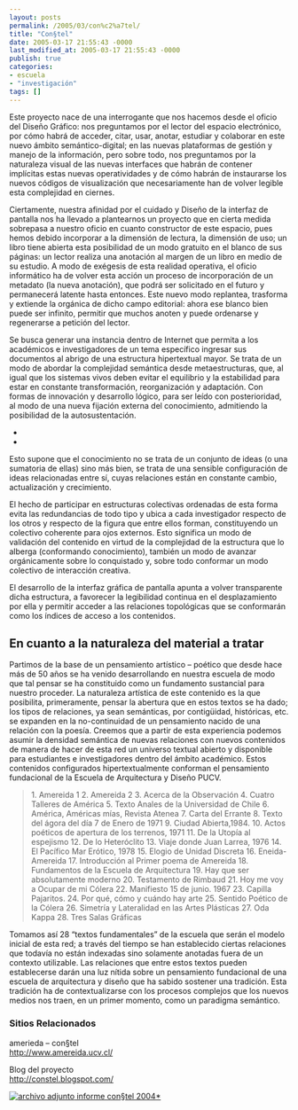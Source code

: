 ```yaml
---
layout: posts
permalink: /2005/03/con%c2%a7tel/
title: "Con§tel"
date: 2005-03-17 21:55:43 -0000
last_modified_at: 2005-03-17 21:55:43 -0000
publish: true
categories:
- escuela
- "investigación"
tags: []
---
```

Este proyecto nace de una interrogante que nos hacemos desde el oficio del Diseño Gráfico: nos preguntamos por el lector del espacio electrónico, por cómo habrá de acceder, citar, usar, anotar, estudiar y colaborar en este nuevo ámbito semántico-digital; en las nuevas plataformas de gestión y manejo de la información, pero sobre todo, nos preguntamos por la naturaleza visual de las nuevas interfaces que habrán de contener implícitas estas nuevas operatividades y de cómo habrán de instaurarse los nuevos códigos de visualización que necesariamente han de volver legible esta complejidad en ciernes.

Ciertamente, nuestra afinidad por el cuidado y Diseño de la interfaz de pantalla nos ha llevado a plantearnos un proyecto que en cierta medida sobrepasa a nuestro oficio en cuanto constructor de este espacio, pues hemos debido incorporar a la dimensión de lectura, la dimensión de uso; un libro tiene abierta esta posibilidad de un modo gratuito en el blanco de sus páginas: un lector realiza una anotación al margen de un libro en medio de su estudio. A modo de exégesis de esta realidad operativa, el oficio informático ha de volver esta acción un proceso de incorporación de un metadato (la nueva anotación), que podrá ser solicitado en el futuro y permanecerá latente hasta entonces. Este nuevo modo replantea, trasforma y extiende la orgánica de dicho campo editorial: ahora ese blanco bien puede ser infinito, permitir que muchos anoten y puede ordenarse y regenerarse a petición del lector.

Se busca generar una instancia dentro de Internet que permita a los académicos e investigadores de un tema específico ingresar sus documentos al abrigo de una estructura hipertextual mayor. Se trata de un modo de abordar la complejidad semántica desde metaestructuras, que, al igual que los sistemas vivos deben evitar el equilibrio y la estabilidad para estar en constante transformación, reorganización y adaptación. Con formas de innovación y desarrollo lógico, para ser leído con posterioridad, al modo de una nueva fijación externa del conocimiento, admitiendo la posibilidad de la autosustentación.

*

*

Esto supone que el conocimiento no se trata de un conjunto de ideas (o una sumatoria de ellas) sino más bien, se trata de una sensible configuración de ideas relacionadas entre sí, cuyas relaciones están en constante cambio, actualización y crecimiento.

El hecho de participar en estructuras colectivas ordenadas de esta forma evita las redundancias de todo tipo y ubica a cada investigador respecto de los otros y respecto de la figura que entre ellos forman, constituyendo un colectivo coherente para ojos externos. Esto significa un modo de validación del contenido en virtud de la complejidad de la estructura que lo alberga (conformando conocimiento), también un modo de avanzar orgánicamente sobre lo conquistado y, sobre todo conformar un modo colectivo de interacción creativa.

El desarrollo de la interfaz gráfica de pantalla apunta a volver transparente dicha estructura, a favorecer la legibilidad continua en el desplazamiento por ella y permitir acceder a las relaciones topológicas que se conformarán como los índices de acceso a los contenidos.

## En cuanto a la naturaleza del material a tratar

Partimos de la base de un pensamiento artístico – poético que desde hace más de 50 años se ha venido desarrollando en nuestra escuela de modo que tal pensar se ha constituido como un fundamento sustancial para nuestro proceder. La naturaleza artística de este contenido es la que posibilita, primeramente, pensar la abertura que en estos textos se ha dado; los tipos de relaciones, ya sean semánticas, por contigüidad, históricas, etc. se expanden en la no-continuidad de un pensamiento nacido de una relación con la poesía. Creemos que a partir de esta experiencia podemos asumir la densidad semántica de nuevas relaciones con nuevos contenidos de manera de hacer de esta red un universo textual abierto y disponible para estudiantes e investigadores dentro del ámbito académico. Estos contenidos configurados hipertextualmente conforman el pensamiento fundacional de la Escuela de Arquitectura y Diseño PUCV.

> 1\. Amereida 1 2\. Amereida 2 3\. Acerca de la Observación 4\. Cuatro Talleres de América 5\. Texto Anales de la Universidad de Chile 6\. América, Américas mías, Revista Atenea 7\. Carta del Errante 8\. Texto del ágora del día 7 de Enero de 1971 9\. Ciudad Abierta,1984. 10\. Actos poéticos de apertura de los terrenos, 1971 11\. De la Utopía al espejismo 12\. De lo Heteróclito 13\. Viaje donde Juan Larrea, 1976 14\. El Pacífico Mar Erótico, 1978 15\. Elogio de Unidad Discreta 16\. Eneida-Amereida 17\. Introducción al Primer poema de Amereida 18\. Fundamentos de la Escuela de Arquitectura 19\. Hay que ser absolutamente moderno 20\. Testamento de Rimbaud 21\. Hoy me voy a Ocupar de mi Cólera 22\. Manifiesto 15 de junio. 1967 23\. Capilla Pajaritos. 24\. Por qué, cómo y cuándo hay arte 25\. Sentido Poético de la Cólera 26\. Simetría y Lateralidad en las Artes Plásticas 27\. Oda Kappa 28\. Tres Salas Gráficas

Tomamos así 28 “textos fundamentales” de la escuela que serán el modelo inicial de esta red; a través del tiempo se han establecido ciertas relaciones que todavía no están indexadas sino solamente anotadas fuera de un contexto utilizable. Las relaciones que entre estos textos pueden establecerse darán una luz nítida sobre un pensamiento fundacional de una escuela de arquitectura y diseño que ha sabido sostener una tradición. Esta tradición ha de contextualizarse con los procesos complejos que los nuevos medios nos traen, en un primer momento, como un paradigma semántico.

### Sitios Relacionados

amerieda – con§tel  
<http://www.amereida.ucv.cl/>

Blog del proyecto  
<http://constel.blogspot.com/>

[![archivo adjunto](http://www.arquitecturaucv.cl/imag/bot/download.gif) informe con§tel 2004*](http://www.arquitecturaucv.cl/docs/Constel.pdf)

